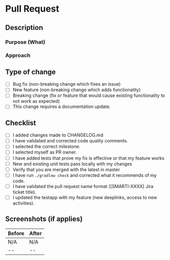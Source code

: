 # Pull Request

## Description
<!--Include a list or short summary of the changes that were made. List the dependencies that were required for this change.-->

### Purpose (What)
<!--Include a description of the problem or requirement. What is the intention/goal of this PR?-->

### Approach
<!--Include a description of how the problem or requirement is resolved. Why do I make these changes on this PR?-->

## Type of change

- [ ] Bug fix (non-breaking change which fixes an issue)
- [ ] New feature (non-breaking change which adds functionality)
- [ ] Breaking change (fix or feature that would cause existing functionality to not work as expected)
- [ ] This change requires a documentation update.

## Checklist

- [ ] I added changes made to CHANGELOG.md
- [ ] I have validated and corrected code quality comments.
- [ ] I selected the correct milestone.
- [ ] I selected myself as PR owner.
- [ ] I have added tests that prove my fix is effective or that my feature works
- [ ] New and existing unit tests pass locally with my changes
- [ ] Verify that you are merged with the latest in master
- [ ] I have run `./gradlew check` and corrected what it recommends of my code.
- [ ] I have validated the pull request name format ([SMARTI-XXXX] Jira ticket title).
- [ ] I updated the testapp with my feature (new deeplinks, access to new activities).

## Screenshots (if applies)
<!-- Control height of your picture with HTML tag -->
<!-- <img height="300 "src="<image_url>"> -->
| Before | After |
|--|--|
| N/A <!--(image_before)--> | N/A <!--(image_after)--> |
|--|--|
